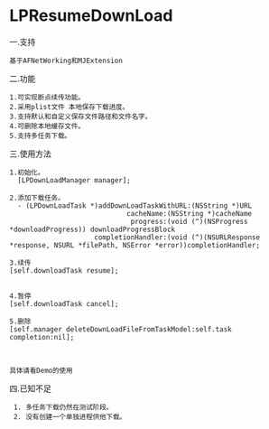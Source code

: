 # LPResumeDownLoad
  一.支持
  
    基于AFNetWorking和MJExtension

  二.功能
  
    1.可实现断点续传功能。
    2.采用plist文件 本地保存下载进度。
    3.支持默认和自定义保存文件路径和文件名字。
    4.可删除本地缓存文件。
    5.支持多任务下载。

  三.使用方法
  
    1.初始化。
      [LPDownLoadManager manager];

    2.添加下载任务。
      - (LPDownLoadTask *)addDownLoadTaskWithURL:(NSString *)URL
                                 cacheName:(NSString *)cacheName
                                  progress:(void (^)(NSProgress *downloadProgress)) downloadProgressBlock
                         completionHandler:(void (^)(NSURLResponse *response, NSURL *filePath, NSError *error))completionHandler;

    3.续传
    [self.downloadTask resume];


    4.暂停
    [self.downloadTask cancel];

    5.删除
    [self.manager deleteDownLoadFileFromTaskModel:self.task completion:nil];


    
    具体请看Demo的使用

 四.已知不足
 
     1. 多任务下载仍然在测试阶段。
     2. 没有创建一个单独进程供他下载。
